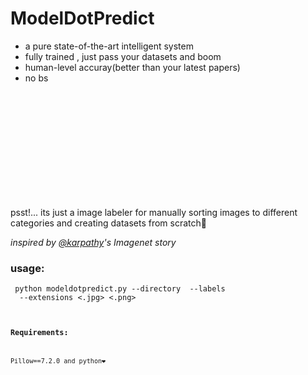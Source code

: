 # ModelDotPredict
- a pure state-of-the-art intelligent system
- fully trained , just pass your datasets and boom
- human-level accuray(better than your latest papers)
- no bs

<br/>
<br/>
<br/>
<br/>
<br/>
<br/>
<br/>
<br/>
<br/>
<br/>


psst!... its just a image labeler for manually sorting images to different categories and creating datasets from scratch🤫

*inspired by [@karpathy](https://github.com/karpathy)'s Imagenet story*

### usage:
<code> python modeldotpredict.py --directory <path> --labels <label1> <label2> <labeln> --extensions <.jpg> <.png> <code>

### Requirements:
Pillow==7.2.0 and python❤️️ 
